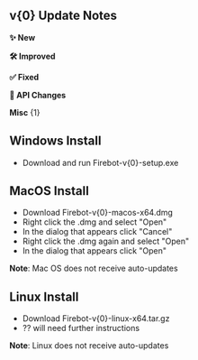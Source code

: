 ## v{0} Update Notes

**✨ New**

**🛠️ Improved**

**✅ Fixed**

**🔗 API Changes**

**Misc**
{1}

## Windows Install
- Download and run Firebot-v{0}-setup.exe

## MacOS Install
- Download Firebot-v{0}-macos-x64.dmg
- Right click the .dmg and select "Open"
- In the dialog that appears click "Cancel"
- Right click the .dmg again and select "Open"
- In the dialog that appears click "Open"

**Note**: Mac OS does not receive auto-updates

## Linux Install
- Download Firebot-v{0}-linux-x64.tar.gz
- ?? will need further instructions

**Note**: Linux does not receive auto-updates